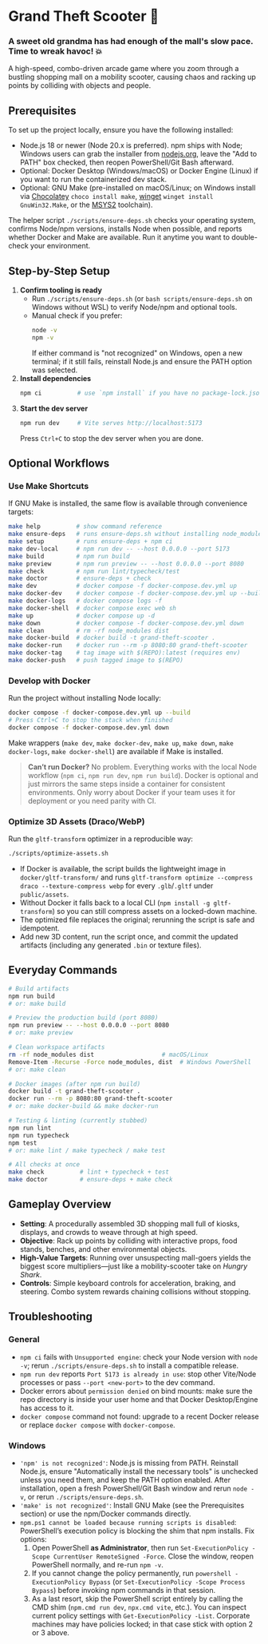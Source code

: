 # Grand Theft Scooter 🛵
### A sweet old grandma has had enough of the mall's slow pace. Time to wreak havoc! 💥
A high-speed, combo-driven arcade game where you zoom through a bustling shopping mall on a mobility scooter, causing chaos and racking up points by colliding with objects and people.


## Prerequisites    
To set up the project locally, ensure you have the following installed: 
- Node.js 18 or newer (Node 20.x is preferred). npm ships with Node; Windows users can grab the installer from [nodejs.org](https://nodejs.org), leave the "Add to PATH" box checked, then reopen PowerShell/Git Bash afterward.
- Optional: Docker Desktop (Windows/macOS) or Docker Engine (Linux) if you want to run the containerized dev stack.
- Optional: GNU Make (pre-installed on macOS/Linux; on Windows install via [Chocolatey](https://chocolatey.org/packages/make) `choco install make`, [winget](https://learn.microsoft.com/windows/package-manager/winget/) `winget install GnuWin32.Make`, or the [MSYS2](https://www.msys2.org/) toolchain).

The helper script `./scripts/ensure-deps.sh` checks your operating system, confirms Node/npm versions, installs Node when possible, and reports whether Docker and Make are available. Run it anytime you want to double-check your environment.

## Step-by-Step Setup
1. **Confirm tooling is ready** 
   - Run `./scripts/ensure-deps.sh` (or `bash scripts/ensure-deps.sh` on Windows without WSL) to verify Node/npm and optional tools.
   - Manual check if you prefer:
     ```sh
     node -v
     npm -v
     ```
     If either command is "not recognized" on Windows, open a new terminal; if it still fails, reinstall Node.js and ensure the PATH option was selected.
2. **Install dependencies**
   ```sh
   npm ci          # use `npm install` if you have no package-lock.json
   ```
3. **Start the dev server**
   ```sh
   npm run dev     # Vite serves http://localhost:5173
   ```
   Press `Ctrl+C` to stop the dev server when you are done.

## Optional Workflows
### Use Make Shortcuts
If GNU Make is installed, the same flow is available through convenience targets:
```sh
make help          # show command reference
make ensure-deps   # runs ensure-deps.sh without installing node_modules
make setup         # runs ensure-deps + npm ci
make dev-local     # npm run dev -- --host 0.0.0.0 --port 5173
make build         # npm run build
make preview       # npm run preview -- --host 0.0.0.0 --port 8080
make check         # npm run lint/typecheck/test
make doctor        # ensure-deps + check
make dev           # docker compose -f docker-compose.dev.yml up
make docker-dev    # docker compose -f docker-compose.dev.yml up --build
make docker-logs   # docker compose logs -f
make docker-shell  # docker compose exec web sh
make up            # docker compose up -d
make down          # docker compose -f docker-compose.dev.yml down
make clean         # rm -rf node_modules dist
make docker-build  # docker build -t grand-theft-scooter .
make docker-run    # docker run --rm -p 8080:80 grand-theft-scooter
make docker-tag    # tag image with $(REPO):latest (requires env)
make docker-push   # push tagged image to $(REPO)
```

### Develop with Docker
Run the project without installing Node locally:
```sh
docker compose -f docker-compose.dev.yml up --build
# Press Ctrl+C to stop the stack when finished
docker compose -f docker-compose.dev.yml down
```
Make wrappers (`make dev`, `make docker-dev`, `make up`, `make down`, `make docker-logs`, `make docker-shell`) are available if Make is installed.

> **Can’t run Docker?** No problem. Everything works with the local Node workflow (`npm ci`, `npm run dev`, `npm run build`). Docker is optional and just mirrors the same steps inside a container for consistent environments. Only worry about Docker if your team uses it for deployment or you need parity with CI.

### Optimize 3D Assets (Draco/WebP)
Run the `gltf-transform` optimizer in a reproducible way:
```sh
./scripts/optimize-assets.sh
```
- If Docker is available, the script builds the lightweight image in `docker/gltf-transform/` and runs `gltf-transform optimize --compress draco --texture-compress webp` for every `.glb`/`.gltf` under `public/assets`.
- Without Docker it falls back to a local CLI (`npm install -g gltf-transform`) so you can still compress assets on a locked-down machine.
- The optimized file replaces the original; rerunning the script is safe and idempotent.
- Add new 3D content, run the script once, and commit the updated artifacts (including any generated `.bin` or texture files).

## Everyday Commands
```sh
# Build artifacts
npm run build
# or: make build

# Preview the production build (port 8080)
npm run preview -- --host 0.0.0.0 --port 8080
# or: make preview

# Clean workspace artifacts
rm -rf node_modules dist                   # macOS/Linux
Remove-Item -Recurse -Force node_modules, dist  # Windows PowerShell
# or: make clean

# Docker images (after npm run build)
docker build -t grand-theft-scooter .
docker run --rm -p 8080:80 grand-theft-scooter
# or: make docker-build && make docker-run

# Testing & linting (currently stubbed)
npm run lint
npm run typecheck
npm test
# or: make lint / make typecheck / make test

# All checks at once
make check          # lint + typecheck + test
make doctor         # ensure-deps + make check
```

## Gameplay Overview
- **Setting**: A procedurally assembled 3D shopping mall full of kiosks, displays, and crowds to weave through at high speed.
- **Objective**: Rack up points by colliding with interactive props, food stands, benches, and other environmental objects.
- **High-Value Targets**: Running over unsuspecting mall-goers yields the biggest score multipliers—just like a mobility-scooter take on *Hungry Shark*.
- **Controls**: Simple keyboard controls for acceleration, braking, and steering. Combo system rewards chaining collisions without stopping.

## Troubleshooting
### General
- `npm ci` fails with `Unsupported engine`: check your Node version with `node -v`; rerun `./scripts/ensure-deps.sh` to install a compatible release.
- `npm run dev` reports `Port 5173 is already in use`: stop other Vite/Node processes or pass `--port <new-port>` to the dev command.
- Docker errors about `permission denied` on bind mounts: make sure the repo directory is inside your user home and that Docker Desktop/Engine has access to it.
- `docker compose` command not found: upgrade to a recent Docker release or replace `docker compose` with `docker-compose`.

### Windows
- `'npm' is not recognized'`: Node.js is missing from PATH. Reinstall Node.js, ensure "Automatically install the necessary tools" is unchecked unless you need them, and keep the PATH option enabled. After installation, open a fresh PowerShell/Git Bash window and rerun `node -v`, or rerun `./scripts/ensure-deps.sh`.
- `'make' is not recognized'`: Install GNU Make (see the Prerequisites section) or use the npm/Docker commands directly.
- `npm.ps1 cannot be loaded because running scripts is disabled`: PowerShell’s execution policy is blocking the shim that npm installs. Fix options:
  1. Open PowerShell **as Administrator**, then run `Set-ExecutionPolicy -Scope CurrentUser RemoteSigned -Force`. Close the window, reopen PowerShell normally, and re-run `npm -v`.
  2. If you cannot change the policy permanently, run `powershell -ExecutionPolicy Bypass` (or `Set-ExecutionPolicy -Scope Process Bypass`) before invoking npm commands in that session.
  3. As a last resort, skip the PowerShell script entirely by calling the CMD shim (`npm.cmd run dev`, `npx.cmd vite`, etc.).
  You can inspect current policy settings with `Get-ExecutionPolicy -List`. Corporate machines may have policies locked; in that case stick with option 2 or 3 above.
